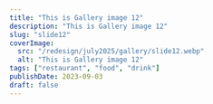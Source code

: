 ```yaml
---
title: "This is Gallery image 12"
description: "This is Gallery image 12"
slug: "slide12"
coverImage:
  src: "/redesign/july2025/gallery/slide12.webp"
  alt: "This is Gallery image 12"
tags: ["restaurant", "food", "drink"]
publishDate: 2023-09-03
draft: false
---
```

